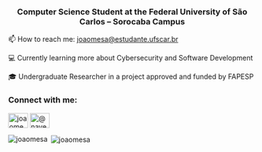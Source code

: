 <h3 align="center">Computer Science Student at the Federal University of São Carlos – Sorocaba Campus</h3>

📫 How to reach me: joaomesa@estudante.ufscar.br

💻 Currently learning more about Cybersecurity and Software Development

🎓 Undergraduate Researcher in a project approved and funded by FAPESP

<h3 align="left">Connect with me:</h3>
<p align="left">
<a href="https://linkedin.com/in/joaomesa" target="blank"><img align="center" src="https://raw.githubusercontent.com/rahuldkjain/github-profile-readme-generator/master/src/images/icons/Social/linked-in-alt.svg" alt="joaomesa" height="30" width="40" /></a>
<a href="https://medium.com/@navesmesa" target="blank"><img align="center" src="https://raw.githubusercontent.com/rahuldkjain/github-profile-readme-generator/master/src/images/icons/Social/medium.svg" alt="@navesmesa" height="30" width="40" /></a>
</p>

<p><img align="left" src="https://github-readme-stats.vercel.app/api/top-langs?username=joaomesa&show_icons=true&locale=en&layout=compact" alt="joaomesa" /></p>

<p>&nbsp;<img align="center" src="https://github-readme-stats.vercel.app/api?username=joaomesa&show_icons=true&locale=en" alt="joaomesa" /></p>


